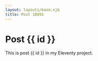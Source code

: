 ```yaml
---
layout: layouts/base.njk
title: Post 10891
---
```


# Post {{ id }}

This is post {{ id }} in my Eleventy project.

